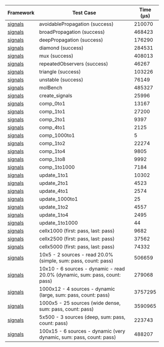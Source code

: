 | Framework | Test Case | Time (μs) |
| --- | --- | --- |
| [signals](https://github.com/rodydavis/signals.dart) | avoidablePropagation (success) | 210070 |
| [signals](https://github.com/rodydavis/signals.dart) | broadPropagation (success) | 468423 |
| [signals](https://github.com/rodydavis/signals.dart) | deepPropagation (success) | 176290 |
| [signals](https://github.com/rodydavis/signals.dart) | diamond (success) | 284531 |
| [signals](https://github.com/rodydavis/signals.dart) | mux (success) | 408013 |
| [signals](https://github.com/rodydavis/signals.dart) | repeatedObservers (success) | 46267 |
| [signals](https://github.com/rodydavis/signals.dart) | triangle (success) | 103226 |
| [signals](https://github.com/rodydavis/signals.dart) | unstable (success) | 76149 |
| [signals](https://github.com/rodydavis/signals.dart) | molBench | 485327 |
| [signals](https://github.com/rodydavis/signals.dart) | create_signals | 25996 |
| [signals](https://github.com/rodydavis/signals.dart) | comp_0to1 | 13167 |
| [signals](https://github.com/rodydavis/signals.dart) | comp_1to1 | 27200 |
| [signals](https://github.com/rodydavis/signals.dart) | comp_2to1 | 9397 |
| [signals](https://github.com/rodydavis/signals.dart) | comp_4to1 | 2125 |
| [signals](https://github.com/rodydavis/signals.dart) | comp_1000to1 | 5 |
| [signals](https://github.com/rodydavis/signals.dart) | comp_1to2 | 22274 |
| [signals](https://github.com/rodydavis/signals.dart) | comp_1to4 | 9805 |
| [signals](https://github.com/rodydavis/signals.dart) | comp_1to8 | 9992 |
| [signals](https://github.com/rodydavis/signals.dart) | comp_1to1000 | 7184 |
| [signals](https://github.com/rodydavis/signals.dart) | update_1to1 | 10302 |
| [signals](https://github.com/rodydavis/signals.dart) | update_2to1 | 4523 |
| [signals](https://github.com/rodydavis/signals.dart) | update_4to1 | 2574 |
| [signals](https://github.com/rodydavis/signals.dart) | update_1000to1 | 25 |
| [signals](https://github.com/rodydavis/signals.dart) | update_1to2 | 4557 |
| [signals](https://github.com/rodydavis/signals.dart) | update_1to4 | 2495 |
| [signals](https://github.com/rodydavis/signals.dart) | update_1to1000 | 44 |
| [signals](https://github.com/rodydavis/signals.dart) | cellx1000 (first: pass, last: pass) | 9682 |
| [signals](https://github.com/rodydavis/signals.dart) | cellx2500 (first: pass, last: pass) | 37562 |
| [signals](https://github.com/rodydavis/signals.dart) | cellx5000 (first: pass, last: pass) | 74332 |
| [signals](https://github.com/rodydavis/signals.dart) | 10x5 - 2 sources - read 20.0% (simple, sum: pass, count: pass) | 506659 |
| [signals](https://github.com/rodydavis/signals.dart) | 10x10 - 6 sources - dynamic - read 20.0% (dynamic, sum: pass, count: pass) | 279068 |
| [signals](https://github.com/rodydavis/signals.dart) | 1000x12 - 4 sources - dynamic (large, sum: pass, count: pass) | 3757295 |
| [signals](https://github.com/rodydavis/signals.dart) | 1000x5 - 25 sources (wide dense, sum: pass, count: pass) | 3590965 |
| [signals](https://github.com/rodydavis/signals.dart) | 5x500 - 3 sources (deep, sum: pass, count: pass) | 223743 |
| [signals](https://github.com/rodydavis/signals.dart) | 100x15 - 6 sources - dynamic (very dynamic, sum: pass, count: pass) | 488207 |
